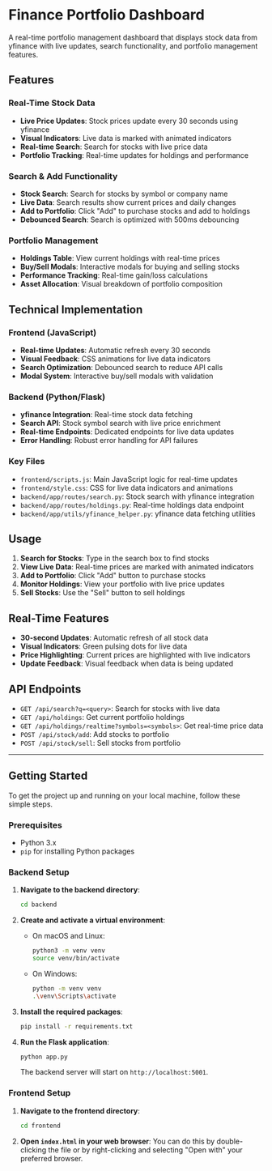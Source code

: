 # Finance Portfolio Dashboard

A real-time portfolio management dashboard that displays stock data from yfinance with live updates, search functionality, and portfolio management features.

## Features

### Real-Time Stock Data
- **Live Price Updates**: Stock prices update every 30 seconds using yfinance
- **Visual Indicators**: Live data is marked with animated indicators
- **Real-time Search**: Search for stocks with live price data
- **Portfolio Tracking**: Real-time updates for holdings and performance

### Search & Add Functionality
- **Stock Search**: Search for stocks by symbol or company name
- **Live Data**: Search results show current prices and daily changes
- **Add to Portfolio**: Click "Add" to purchase stocks and add to holdings
- **Debounced Search**: Search is optimized with 500ms debouncing

### Portfolio Management
- **Holdings Table**: View current holdings with real-time prices
- **Buy/Sell Modals**: Interactive modals for buying and selling stocks
- **Performance Tracking**: Real-time gain/loss calculations
- **Asset Allocation**: Visual breakdown of portfolio composition

## Technical Implementation

### Frontend (JavaScript)
- **Real-time Updates**: Automatic refresh every 30 seconds
- **Visual Feedback**: CSS animations for live data indicators
- **Search Optimization**: Debounced search to reduce API calls
- **Modal System**: Interactive buy/sell modals with validation

### Backend (Python/Flask)
- **yfinance Integration**: Real-time stock data fetching
- **Search API**: Stock symbol search with live price enrichment
- **Real-time Endpoints**: Dedicated endpoints for live data updates
- **Error Handling**: Robust error handling for API failures

### Key Files
- `frontend/scripts.js`: Main JavaScript logic for real-time updates
- `frontend/style.css`: CSS for live data indicators and animations
- `backend/app/routes/search.py`: Stock search with yfinance integration
- `backend/app/routes/holdings.py`: Real-time holdings data endpoint
- `backend/app/utils/yfinance_helper.py`: yfinance data fetching utilities

## Usage

1. **Search for Stocks**: Type in the search box to find stocks
2. **View Live Data**: Real-time prices are marked with animated indicators
3. **Add to Portfolio**: Click "Add" button to purchase stocks
4. **Monitor Holdings**: View your portfolio with live price updates
5. **Sell Stocks**: Use the "Sell" button to sell holdings

## Real-Time Features

- **30-second Updates**: Automatic refresh of all stock data
- **Visual Indicators**: Green pulsing dots for live data
- **Price Highlighting**: Current prices are highlighted with live indicators
- **Update Feedback**: Visual feedback when data is being updated

## API Endpoints

- `GET /api/search?q=<query>`: Search for stocks with live data
- `GET /api/holdings`: Get current portfolio holdings
- `GET /api/holdings/realtime?symbols=<symbols>`: Get real-time price data
- `POST /api/stock/add`: Add stocks to portfolio
- `POST /api/stock/sell`: Sell stocks from portfolio

---

## Getting Started

To get the project up and running on your local machine, follow these simple steps.

### Prerequisites

-   Python 3.x
-   `pip` for installing Python packages

### Backend Setup

1.  **Navigate to the backend directory**:
    ```bash
    cd backend
    ```

2.  **Create and activate a virtual environment**:
    -   On macOS and Linux:
        ```bash
        python3 -m venv venv
        source venv/bin/activate
        ```
    -   On Windows:
        ```bash
        python -m venv venv
        .\venv\Scripts\activate
        ```

3.  **Install the required packages**:
    ```bash
    pip install -r requirements.txt
    ```

4.  **Run the Flask application**:
    ```bash
    python app.py
    ```
    The backend server will start on `http://localhost:5001`.

### Frontend Setup

1.  **Navigate to the frontend directory**:
    ```bash
    cd frontend
    ```

2.  **Open `index.html` in your web browser**:
    You can do this by double-clicking the file or by right-clicking and selecting "Open with" your preferred browser.


